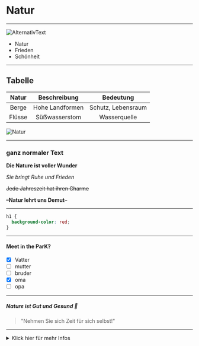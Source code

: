 # Natur

---

![AlternativText](https://www.fotowissen.eu/wp-content/uploads/2022/09/raus-in-die-natur-fotografieren-titelbild-7.jpg)


<!-- Die Natur schenkt Frieden und Schönheit-->

- Natur
- Frieden
- Schönheit
  
---

## Tabelle

| Natur | Beschreibung | Bedeutung |
|:-----:|:-----:|:-----:|
|Berge| Hohe Landformen|Schutz, Lebensraum            |
|Flüsse|Süẞwasserstom |Wasserquelle|

![Natur](https://play-lh.googleusercontent.com/QFK02n8y6j1bx4oUcQplNsTHO2Jp1ZKQSNfDyTI6zf2Zup6Po1CqS_lWp_UGBs6cKGc=w600-h300-pc0xffffff-pd)


---

### ganz normaler Text  
**Die Nature ist voller Wunder**

_Sie bringt Ruhe und Frieden_

~~Jede Jahreszeit hat ihren Charme~~

**–Natur lehrt uns Demut**–

---
```css
h1 {
  background-color: red;
}
```
---

#### Meet in the ParK?
- [x] Vatter
- [ ] mutter
- [ ] bruder
- [x] oma
- [ ] opa

---
##### Nature ist Gut und Gesund :green_heart:

> "Nehmen Sie sich Zeit für sich selbst!"

---

<details>
    <summary>Klick hier für mehr Infos</summary>
    Öffnugszeiten mon-fr. 10.00 bis 19.00 |
  
  mit- do. 9.00 bis 14.00
</details>








